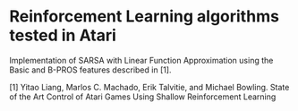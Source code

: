 # Reinforcement Learning algorithms tested in Atari

Implementation of SARSA with Linear Function Approximation using the Basic and B-PROS features described in [1].

[1] Yitao Liang, Marlos C. Machado, Erik Talvitie, and Michael Bowling. State of the Art Control of Atari Games Using Shallow Reinforcement Learning
